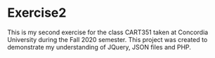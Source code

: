 # Exercise2
 This is my second exercise for the class CART351 taken at Concordia University during the Fall 2020 semester. 
 This project was created to demonstrate my understanding of JQuery, JSON files and PHP.
